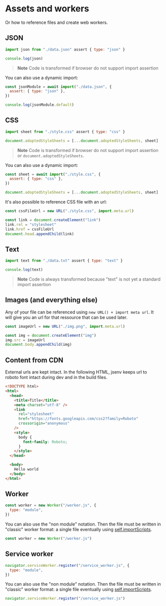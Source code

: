 # Assets and workers

Or how to reference files and create web workers.

## JSON

```js
import json from "./data.json" assert { type: "json" }

console.log(json)
```

> **Note**
> Code is transformed if browser do not support import assertion

You can also use a dynamic import:

```js
const jsonModule = await import("./data.json", {
  assert: { type: "json" },
})

console.log(jsonModule.default)
```

## CSS

```js
import sheet from "./style.css" assert { type: "css" }

document.adoptedStyleSheets = [...document.adoptedStyleSheets, sheet]
```

> **Note**
> Code is transformed if browser do not support import assertion or `document.adoptedStyleSheets`.

You can also use a dynamic import:

```js
const sheet = await import("./style.css", {
  assert: { type: "css" },
})

document.adoptedStyleSheets = [...document.adoptedStyleSheets, sheet]
```

It's also possible to reference CSS file with an url:

```js
const cssFileUrl = new URL("./style.css", import.meta.url)

const link = document.createElement("link")
link.rel = "stylesheet"
link.href = cssFileUrl
document.head.appendChild(link)
```

## Text

```js
import text from "./data.txt" assert { type: "text" }

console.log(text)
```

> **Note**
> Code is always transformed because "text" is not yet a standard import assertion

## Images (and everything else)

Any of your file can be referenced using `new URL() + import meta url`.
It will give you an url for that ressource that can be used later.

```js
const imageUrl = new URL("./img.png", import.meta.url)

const img = document.createElement("img")
img.src = imageUrl
document.body.appendChild(img)
```

## Content from CDN

External urls are kept intact.
In the following HTML, jsenv keeps url to roboto font intact during dev and in the build files.

```html
<!DOCTYPE html>
<html>
  <head>
    <title>Title</title>
    <meta charset="utf-8" />
    <link
      rel="stylesheet"
      href="https://fonts.googleapis.com/css2?family=Roboto"
      crossorigin="anonymous"
    />
    <style>
      body {
        font-family: Roboto;
      }
    </style>
  </head>

  <body>
    Hello world
  </body>
</html>
```

<!-- Part below commented until the jsenv plugin for http urls is done -->
<!-- There is 2 circumstances where you might want to change the external url

1. You want to remove dependency to external urls in your build files
2. You want to transform code served by the CDN before it gets executed

### Remove CDN urls during build

Pass "preservedUrls" to "build".

```diff
import { build } from "@jsenv/core"

await build({
  rootDirectoryUrl: new URL("./", import.meta.url),
  buildDirectoryRelativeUrl: "dist",
  entryPoints: {
    "./main.html": "main.prod.html",
  },
  format: "esmodule",
+ preservedUrls: {
+   "https://fonts.googleapis.com/": false
+ }
})
```

Each url associated to false using "preservedUrls" will be fetched and turned into a file. The HTML file generated in the build directory will use a relative url instead of the CDN url.

```diff
<link
   rel="stylesheet"
-  href="https://fonts.googleapis.com/css2?family=Roboto"
+  href="assets/roboto_32789f.css"
/>
```

### Transform CDN content

For this use case let's assume you want to execute JavaScript from a CDN but code served by the CDN cannot be executed as it is. For example if you need to support old browsers where import/export is not supported.

```js
import { h, render } from "https://cdn.skypack.dev/preact@10.6.4"
```

```diff
import { startDevServer } from "@jsenv/core"

await startDevServer({
  rootDirectoryUrl: new URL("./", import.meta.url),
  buildDirectoryRelativeUrl: "dist",
  entryPoints: {
    "./main.html": "main.prod.html",
  },
  format: "esmodule",
+ preservedUrls: {
+   "https://cdn.skypack.dev/": false
+ }
})
```

> **Warning**
> Be sure to pass "preservedUrls" to startDevServer, executeTestPlan and build

--->

## Worker

```js
const worker = new Worker("/worker.js", {
  type: "module",
})
```

You can also use the "non module" notation. Then the file must be written in "classic" worker format: a single file eventually using [self.importScripts](https://developer.mozilla.org/en-US/docs/Web/API/WorkerGlobalScope/importScripts).

```js
const worker = new Worker("/worker.js")
```

## Service worker

```js
navigator.serviceWorker.register("/service_worker.js", {
  type: "module",
})
```

You can also use the "non module" notation. Then the file must be written in "classic" worker format: a single file eventually using [self.importScripts](https://developer.mozilla.org/en-US/docs/Web/API/WorkerGlobalScope/importScripts).

```js
navigator.serviceWorker.register("/service_worker.js")
```
